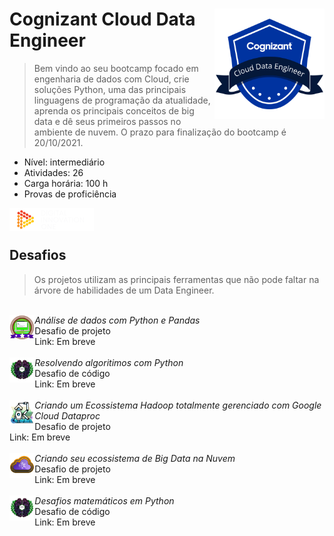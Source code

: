 <div width="100%">
        <img src="./atividades/cognizant.png" width="35%"/ align="right">
<h1> Cognizant Cloud Data Engineer </h1>
</div>


> Bem vindo ao seu bootcamp focado em engenharia de dados com Cloud, crie soluções Python, uma das principais linguagens de programação da atualidade, aprenda os principais conceitos de big data e dê seus primeiros passos no ambiente de nuvem. O prazo para finalização do bootcamp é 20/10/2021.

* Nível: intermediário
* Atividades: 26
* Carga horária: 100 h
* Provas de proficiência

<div width="100%">
    <img src="./atividades/dio.png" align="left">
</div>

<br><br>
<h2> Desafios </h2>

> Os projetos utilizam as principais ferramentas que não pode faltar na árvore de habilidades de um Data Engineer.

<br>
<div width="100%">
        <img src="./atividades/dio_bagde_desafio1.png" width="8%" align="left">
        <em>Análise de dados com Python e Pandas</em><br>
        Desafio de projeto<br>
        Link: Em breve
</div>
<br>
<div width="100%">
        <img src="./atividades/dio_bagde_desafio4.png" width="8%" align="left">
        <em>Resolvendo algoritimos com Python</em><br>
        Desafio de código<br>
        Link: Em breve
</div>
<br>
<div width="100%">
        <img src="./atividades/dio_bagde_desafio2.png" width="8%" align="left">
        <em>Criando um Ecossistema Hadoop totalmente gerenciado com Google Cloud Dataproc</em><br>
        Desafio de projeto<br>
        Link: Em breve
</div>
<br>
<div width="100%">
        <img src="./atividades/dio_bagde_desafio3.png" width="8%" align="left">
        <em>Criando seu ecossistema de Big Data na Nuvem</em><br>
        Desafio de projeto<br>
        Link: Em breve
</div>
<br>
<div width="100%">
        <img src="./atividades/dio_bagde_desafio4.png" width="8%" align="left">
        <em>Desafios matemáticos em Python</em><br>
        Desafio de código<br>
        Link: Em breve
</div>